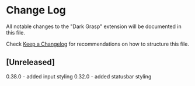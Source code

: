 # Change Log

All notable changes to the "Dark Grasp" extension will be documented in this file.

Check [Keep a Changelog](http://keepachangelog.com/) for recommendations on how to structure this file.

## [Unreleased]
0.38.0 - added input styling
0.32.0 - added statusbar styling
